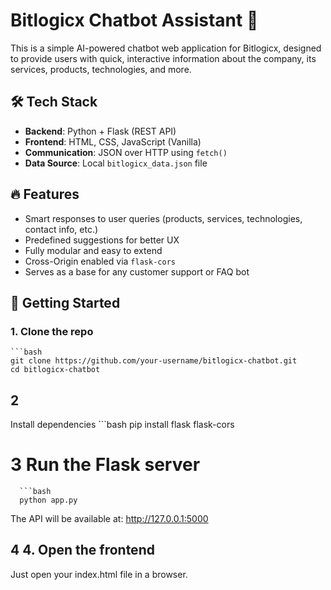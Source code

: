 # Bitlogicx Chatbot Assistant 🤖

This is a simple AI-powered chatbot web application for Bitlogicx, designed to provide users with quick, interactive information about the company, its services, products, technologies, and more.

## 🛠️ Tech Stack

- **Backend**: Python + Flask (REST API)
- **Frontend**: HTML, CSS, JavaScript (Vanilla)
- **Communication**: JSON over HTTP using `fetch()`
- **Data Source**: Local `bitlogicx_data.json` file

## 🔥 Features

- Smart responses to user queries (products, services, technologies, contact info, etc.)
- Predefined suggestions for better UX
- Fully modular and easy to extend
- Cross-Origin enabled via `flask-cors`
- Serves as a base for any customer support or FAQ bot

## 🚀 Getting Started

### 1. Clone the repo
    ```bash
    git clone https://github.com/your-username/bitlogicx-chatbot.git
    cd bitlogicx-chatbot
## 2
 Install dependencies
     ```bash
       pip install flask flask-cors

# 3 Run the Flask server
      ```bash
      python app.py
The API will be available at: http://127.0.0.1:5000


## 4 4. Open the frontend
Just open your index.html file in a browser.

